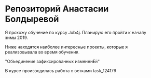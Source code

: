 # Репозиторий Анастасии Болдыревой

Я прохожу обучение по курсу Job4j. Планирую его пройти к началу зимы 2019.

Ниже находятся наиболее интересные проекты, которые я реализовывала во время обучения.

"Объединение зафиксированных измененЕй"

В курсе производилась работа с ветками task_124176